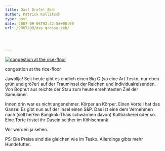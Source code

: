 ```yaml
---
title: Das! Gro?e! Zeh!
author: Patrick Kollitsch
type: post
date: 2007-09-06T02:42:58+00:00
url: /2007/09/das-grosse-zeh/




---
```

<div class="flickr">
  <a href="http://www.flickr.com/photos/schreibblogade/1336245839/" title="congestion at the rice-floor"><img src="//farm2.static.flickr.com/1182/1336245839_92390f3f48.jpg" alt="congestion at the rice-floor" /></a></p> 
  
  <p>
    congestion at the rice-floor
  </p>
</div>

Jawollja! Seit heute gibt es endlich einen Big C (so eine Art Tesko, nur eben grün und grö?er) auf der Trauminsel der Reichen und Individualreisenden. Von Bophut aus reichte der Stau zum heute ersehntesten Ziel der Samuianer. 

Innen drin war es nicht angenehmer. Körper an Körper. Einen Vorteil hat das Ganze: Es gibt nun auf der Insel einen S&P. Das ist eine dem Vernehmen nach (soll hei?en Bangkok-Thais schwärmen davon) Kultbäckerei oder so. Eine Torte fristet ihr Dasein seither im Köhlschrank. 

Wir werden ja sehen.

PS: Die Preise sind die gleichen wie im Tesko. Allerdings gibts mehr Hundefutter.